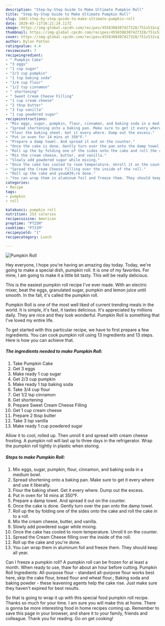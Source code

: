 ```yaml
---
description: "Step-by-Step Guide to Make Ultimate Pumpkin Roll"
title: "Step-by-Step Guide to Make Ultimate Pumpkin Roll"
slug: 1483-step-by-step-guide-to-make-ultimate-pumpkin-roll
date: 2020-05-11T16:21:24.117Z
image: https://img-global.cpcdn.com/recipes/4558388307427328/751x532cq70/pumpkin-roll-recipe-main-photo.jpg
thumbnail: https://img-global.cpcdn.com/recipes/4558388307427328/751x532cq70/pumpkin-roll-recipe-main-photo.jpg
cover: https://img-global.cpcdn.com/recipes/4558388307427328/751x532cq70/pumpkin-roll-recipe-main-photo.jpg
author: Dylan Patton
ratingvalue: 4.4
reviewcount: 7
recipeingredient:
- " Pumpkin Cake"
- "3 eggs"
- "1 cup sugar"
- "2/3 cup pumpkin"
- "1 tsp baking soda"
- "3/4 cup flour"
- "1/2 tsp cinnamon"
- " shortening"
- " Sweet Cream Cheese Filling"
- "1 cup cream cheese"
- "2 tbsp butter"
- "3 tsp vanilla"
- "1 cup powdered sugar"
recipeinstructions:
- "Mix eggs, sugar, pumpkin, flour, cinnamon, and baking soda in a medium bowl."
- "Spread shortening onto a baking pan. Make sure to get it every where and use it liberally."
- "Flour the baking sheet. Get it every where. Dump out the excess."
- "Put in oven for 14 mins at 350°F."
- "Prepare a damp towel. And spread it out on the counter."
- "Once the cake is done. Gently turn over the pan onto the damp towel."
- "Roll up the by folding one of the sides onto the cake and roll the cake in to a roll."
- "Mix the cream cheese, butter, and vanilla."
- "Slowly add powdered sugar while mixing."
- "Once the cake has cooled to room temperature. Unroll it on the counter."
- "Spread the Cream Cheese filling over the inside of the roll."
- "Roll up the cake and you&#39;re done."
- "You can wrap them in aluminum foil and freeze them. They should keep all year."
categories:
- Recipe
tags:
- pumpkin
- roll

katakunci: pumpkin roll 
nutrition: 253 calories
recipecuisine: American
preptime: "PT25M"
cooktime: "PT31M"
recipeyield: "1"
recipecategory: Lunch

---
```



![Pumpkin Roll](https://img-global.cpcdn.com/recipes/4558388307427328/751x532cq70/pumpkin-roll-recipe-main-photo.jpg)

Hey everyone, I hope you're having an amazing day today. Today, we're going to make a special dish, pumpkin roll. It is one of my favorites. For mine, I am going to make it a little bit tasty. This will be really delicious.

This is the easiest pumpkin roll recipe I&#39;ve ever made. With an electric mixer, beat the eggs, granulated sugar, pumpkin and lemon juice until smooth. In the fall, it&#39;s called the pumpkin roll.

Pumpkin Roll is one of the most well liked of current trending meals in the world. It is simple, it's fast, it tastes delicious. It's appreciated by millions daily. They are nice and they look wonderful. Pumpkin Roll is something that I've loved my entire life.


To get started with this particular recipe, we have to first prepare a few ingredients. You can cook pumpkin roll using 13 ingredients and 13 steps. Here is how you can achieve that.

<!--inarticleads1-->

##### The ingredients needed to make Pumpkin Roll:

1. Take  Pumpkin Cake
1. Get 3 eggs
1. Make ready 1 cup sugar
1. Get 2/3 cup pumpkin
1. Make ready 1 tsp baking soda
1. Take 3/4 cup flour
1. Get 1/2 tsp cinnamon
1. Get  shortening
1. Prepare  Sweet Cream Cheese Filling
1. Get 1 cup cream cheese
1. Prepare 2 tbsp butter
1. Take 3 tsp vanilla
1. Make ready 1 cup powdered sugar


Allow it to cool, rolled up. Then unroll it and spread with cream cheese frosting. A pumpkin roll will last up to three days in the refrigerator. Wrap the pumpkin roll tightly in plastic when storing. 

<!--inarticleads2-->

##### Steps to make Pumpkin Roll:

1. Mix eggs, sugar, pumpkin, flour, cinnamon, and baking soda in a medium bowl.
1. Spread shortening onto a baking pan. Make sure to get it every where and use it liberally.
1. Flour the baking sheet. Get it every where. Dump out the excess.
1. Put in oven for 14 mins at 350°F.
1. Prepare a damp towel. And spread it out on the counter.
1. Once the cake is done. Gently turn over the pan onto the damp towel.
1. Roll up the by folding one of the sides onto the cake and roll the cake in to a roll.
1. Mix the cream cheese, butter, and vanilla.
1. Slowly add powdered sugar while mixing.
1. Once the cake has cooled to room temperature. Unroll it on the counter.
1. Spread the Cream Cheese filling over the inside of the roll.
1. Roll up the cake and you&#39;re done.
1. You can wrap them in aluminum foil and freeze them. They should keep all year.


Can I freeze a pumpkin roll? A pumpkin roll can be frozen for at least a month. When ready to use, thaw for about an hour before cutting. Pumpkin Roll Ingredients: All-purpose flour - standard all-purpose flour works best here, skip the cake flour, bread flour and wheat flour.; Baking soda and baking powder - these leavening agents help the cake rise. Just make sure they haven&#39;t expired for best results. 

So that is going to wrap it up with this special food pumpkin roll recipe. Thanks so much for your time. I am sure you will make this at home. There is gonna be more interesting food in home recipes coming up. Remember to save this page in your browser, and share it to your family, friends and colleague. Thank you for reading. Go on get cooking!

